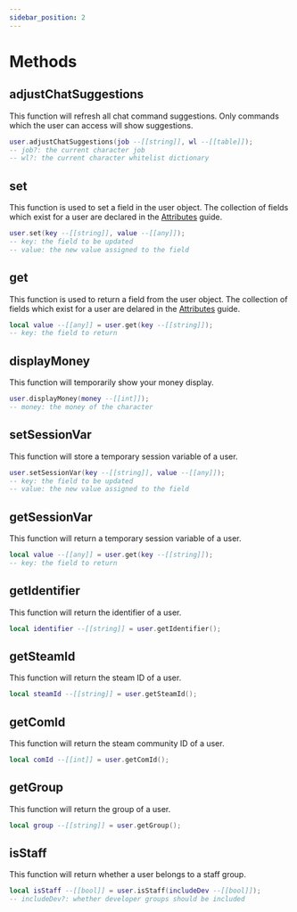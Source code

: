 ```yaml
---
sidebar_position: 2
---
```


# Methods

## adjustChatSuggestions

This function will refresh all chat command suggestions. Only commands which the user can access will show suggestions.

```lua title="server/main.lua"
user.adjustChatSuggestions(job --[[string]], wl --[[table]]);
-- job?: the current character job
-- wl?: the current character whitelist dictionary
```

## set

This function is used to set a field in the user object. The collection of fields which exist for a user are declared in the [Attributes](attributes) guide.
```lua title="server/main.lua"
user.set(key --[[string]], value --[[any]]);
-- key: the field to be updated
-- value: the new value assigned to the field
```

## get

This function is used to return a field from the user object. The collection of fields which exist for a user are delared in the [Attributes](attributes) guide.
```lua title="server/main.lua"
local value --[[any]] = user.get(key --[[string]]);
-- key: the field to return
```

## displayMoney

This function will temporarily show your money display.
```lua title="server/main.lua"
user.displayMoney(money --[[int]]);
-- money: the money of the character
```

## setSessionVar

This function will store a temporary session variable of a user.
```lua title="server/main.lua"
user.setSessionVar(key --[[string]], value --[[any]]);
-- key: the field to be updated
-- value: the new value assigned to the field
```

## getSessionVar

This function will return a temporary session variable of a user.
```lua title="server/main.lua"
local value --[[any]] = user.get(key --[[string]]);
-- key: the field to return
```

## getIdentifier

This function will return the identifier of a user.
```lua title="server/main.lua"
local identifier --[[string]] = user.getIdentifier();
```

## getSteamId

This function will return the steam ID of a user.
```lua title="server/main.lua"
local steamId --[[string]] = user.getSteamId();
```

## getComId

This function will return the steam community ID of a user.
```lua title="server/main.lua"
local comId --[[int]] = user.getComId();
```

## getGroup

This function will return the group of a user.
```lua title="server/main.lua"
local group --[[string]] = user.getGroup();
```

## isStaff

This function will return whether a user belongs to a staff group.
```lua title="server/main.lua"
local isStaff --[[bool]] = user.isStaff(includeDev --[[bool]]);
-- includeDev?: whether developer groups should be included
```
